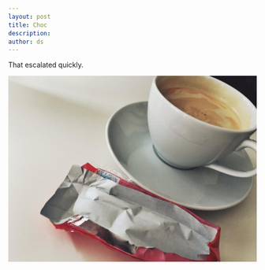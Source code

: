 ```yaml
---
layout: post
title: Choc
description:
author: ds
---
```


That escalated quickly.

![Coffee](/content/images/2015/02/B-SQPHiCMAAKQ6e.jpg)
